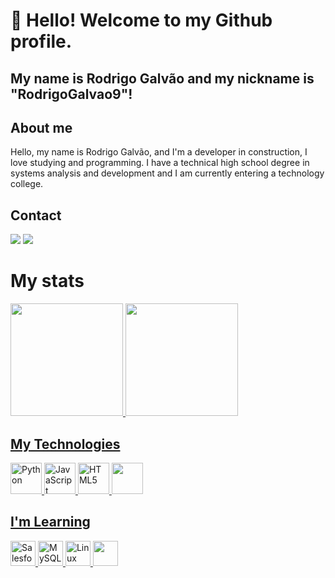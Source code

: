 # 👋 Hello! Welcome to my Github profile.
## My name is Rodrigo Galvão and my nickname is "RodrigoGalvao9"!

<div class="sobre-contato">
  <div class="sobre">
    <h2>About me</h2>
    <p>Hello, my name is Rodrigo Galvão, and I'm a developer in construction, I love studying and programming. I have a technical high school degree in systems analysis and development and I am currently entering a technology college.</p>
  </div>
  <div class="contato">
    <h2>Contact</h2>
    <div class="redes-sociais">
        <a href = "mailto:rodrigocorreaneto136@gmail.com"><img loading="lazy" src="https://img.shields.io/badge/Gmail-D14836?style=for-the-badge&logo=gmail&logoColor=white" target="_blank"></a>
        <a href="https://www.linkedin.com/in/rodrigo-galv%C3%A3o-a9188a20b/" target="_blank"><img loading="lazy" src="https://img.shields.io/badge/-LinkedIn-%230077B5?style=for-the-badge&logo=linkedin&logoColor=white" target="_blank"></a>   
    </div>
  </div>
</div>

<h1>My stats</h1>
<div>
<a href="https://github.com/RodrigoGalvao9">
<img loading="lazy" height="180em" src="https://github-readme-stats.vercel.app/api/top-langs/?username=RodrigoGalvao9&layout=compact&langs_count=7&theme=dracula"/>
<img loading="lazy" height="180em" src="https://github-readme-stats.vercel.app/api?username=RodrigoGalvao9&show_icons=true&theme=dracula&include_all_commits=true&count_private=true"/>
</div>

## My Technologies
<div class="tecnologias">
  <img src="https://cdn.jsdelivr.net/gh/devicons/devicon@latest/icons/python/python-original.svg" alt="Python" style="width: 50px; height: 50px;"/>
  <img src="https://cdn.jsdelivr.net/gh/devicons/devicon@latest/icons/javascript/javascript-original.svg" alt="JavaScript" style="width: 50px; height: 50px;"/>
  <img src="https://cdn.jsdelivr.net/gh/devicons/devicon@latest/icons/html5/html5-original-wordmark.svg" alt="HTML5" style="width: 50px; height: 50px;"/>
  <img src="https://cdn.jsdelivr.net/gh/devicons/devicon@latest/icons/css3/css3-original-wordmark.svg"  style="width: 50px; height: 50px;"/>
</div>

## I'm Learning
<div class="aprendizado">
  <img src="https://cdn.jsdelivr.net/gh/devicons/devicon@latest/icons/salesforce/salesforce-original.svg" alt="Salesforce" style="width: 40px; height: 40px;"/>
  <img src="https://cdn.jsdelivr.net/gh/devicons/devicon@latest/icons/mysql/mysql-original-wordmark.svg" alt="MySQL" style="width: 40px; height: 40px;"/>
  <img src="https://cdn.jsdelivr.net/gh/devicons/devicon@latest/icons/linux/linux-original.svg" alt="Linux" style="width: 40px; height: 40px;"/>
  <img src="https://cdn.jsdelivr.net/gh/devicons/devicon@latest/icons/php/php-original.svg" style="width: 40px; height: 40px;"/>
</div>
